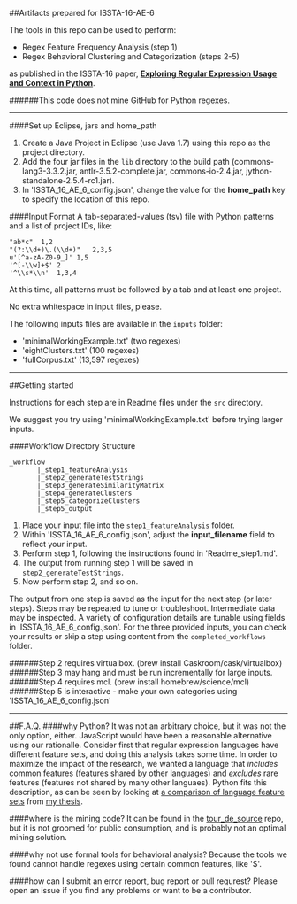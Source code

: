 ##Artifacts prepared for ISSTA-16-AE-6

The tools in this repo can be used to perform:

- Regex Feature Frequency Analysis (step 1)
- Regex Behavioral Clustering and Categorization (steps 2-5)

as published in the ISSTA-16 paper, [**Exploring Regular Expression Usage and Context in Python**](https://github.com/softwarekitty/ISSTA-16-AE-6Artifacts/pdf/ISSTA16_paper_108.pdf).

######This code does not mine GitHub for Python regexes.

-----

####Set up Eclipse, jars and home_path


1. Create a Java Project in Eclipse (use Java 1.7) using this repo as the project directory.
2. Add the four jar files in the `lib` directory to the build path (commons-lang3-3.3.2.jar, antlr-3.5.2-complete.jar, commons-io-2.4.jar, jython-standalone-2.5.4-rc1.jar).
3. In 'ISSTA_16_AE_6_config.json', change the value for the **home_path** key to specify the location of this repo.


####Input Format
A tab-separated-values (tsv) file with Python patterns and a list of project IDs, like:

```
"ab*c"  1,2
"(?:\\d+)\.(\\d+)"   2,3,5
u'[^a-zA-Z0-9_]' 1,5
'^[-\\w]+$' 2
'^\\s*\\n'  1,3,4
```

At this time, all patterns must be followed by a tab and at least one project.

No extra whitespace in input files, please.

The following inputs files are available in the `inputs` folder:

- 'minimalWorkingExample.txt' (two regexes)
- 'eightClusters.txt' (100 regexes)
- 'fullCorpus.txt' (13,597 regexes)

-----

##Getting started

Instructions for each step are in Readme files under the `src` directory.

We suggest you try using 'minimalWorkingExample.txt' before trying larger inputs.

####Workflow Directory Structure

```
_workflow
       |_step1_featureAnalysis
       |_step2_generateTestStrings
       |_step3_generateSimilarityMatrix
       |_step4_generateClusters
       |_step5_categorizeClusters
       |_step5_output
```
1. Place your input file into the `step1_featureAnalysis` folder.
2. Within 'ISSTA_16_AE_6_config.json', adjust the **input_filename** field to reflect your input.
3. Perform step 1, following the instructions found in 'Readme_step1.md'.
4. The output from running step 1 will be saved in `step2_generateTestStrings`.
5. Now perform step 2, and so on.

The output from one step is saved as the input for the next step (or later steps).
Steps may be repeated to tune or troubleshoot.  Intermediate data may be inspected.
A variety of configuration details are tunable using fields in 'ISSTA_16_AE_6_config.json'.
For the three provided inputs, you can check your results or skip a step using content from the `completed_workflows` folder.

######Step 2 requires virtualbox. (brew install Caskroom/cask/virtualbox)
######Step 3 may hang and must be run incrementally for large inputs.
######Step 4 requires mcl. (brew install homebrew/science/mcl)
######Step 5 is interactive - make your own categories using 'ISSTA_16_AE_6_config.json'

_____


##F.A.Q.
####why Python?
It was not an arbitrary choice, but it was not the only option, either.  JavaScript would have been a reasonable alternative using our rationalle.  Consider first that regular expression languages have different feature sets, and doing this analysis takes some time.  In order to maximize the impact of the research, we wanted a language that *includes* common features (features shared by other languages) and *excludes* rare features (features not shared by many other languaes).  Python fits this description, as can be seen by looking at [a comparison of language feature sets](https://github.com/softwarekitty/ISSTA-16-AE-6Artifacts/pdf/languageTables.pdf) from [my thesis](https://github.com/softwarekitty/ISSTA-16-AE-6Artifacts/pdf/thesis.pdf).

####where is the mining code?
It can be found in the [tour_de_source](https://github.com/softwarekitty/tour_de_source) repo, but it is not groomed for public consumption, and is probably not an optimal mining solution.

####why not use formal tools for behavioral analysis?
Because the tools we found cannot handle regexes using certain common features, like '$'.

####how can I submit an error report, bug report or pull requrest?
Please open an issue if you find any problems or want to be a contributor.



